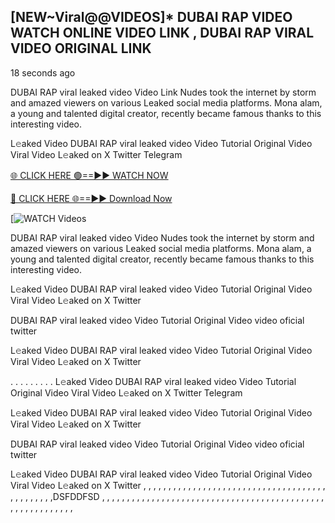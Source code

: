 ## [NEW~Viral@@VIDEOS]* DUBAI RAP VIDEO WATCH ONLINE VIDEO LINK , DUBAI RAP VIRAL VIDEO ORIGINAL LINK

18 seconds ago

DUBAI RAP viral leaked video Video Link Nudes took the internet by storm and amazed viewers on various Leaked social media platforms. Mona alam, a young and talented digital creator, recently became famous thanks to this interesting video.

L𝚎aked Video DUBAI RAP viral leaked video Video Tutorial Original Video Viral Video L𝚎aked on X Twitter Telegram


[🌐 CLICK HERE 🟢==►► WATCH NOW](https://cutt.ly/te57wshS)

[🔴 CLICK HERE 🌐==►► Download Now](https://cutt.ly/te57wshS)

[![WATCH Videos](https://cutt.ly/te57wshS)


DUBAI RAP viral leaked video Video Nudes took the internet by storm and amazed viewers on various Leaked social media platforms. Mona alam, a young and talented digital creator, recently became famous thanks to this interesting video.

L𝚎aked Video DUBAI RAP viral leaked video Video Tutorial Original Video Viral Video L𝚎aked on X Twitter

DUBAI RAP viral leaked video Video Tutorial Original Video video oficial twitter

L𝚎aked Video DUBAI RAP viral leaked video Video Tutorial Original Video Viral Video L𝚎aked on X Twitter

. . . . . . . . . L𝚎aked Video DUBAI RAP viral leaked video Video Tutorial Original Video Viral Video L𝚎aked on X Twitter Telegram

L𝚎aked Video DUBAI RAP viral leaked video Video Tutorial Original Video Viral Video L𝚎aked on X Twitter

DUBAI RAP viral leaked video Video Tutorial Original Video video oficial twitter

L𝚎aked Video DUBAI RAP viral leaked video Video Tutorial Original Video Viral Video L𝚎aked on X Twitter , , , , , , , , , , , , , , , , , , , , , , , , , , , , , , , , , , , , , , , ,
,
,
,
,
,
,DSFDDFSD
,
,
,
,
,
,
,
,
,
,
,
,
,
,
,
,
,
,
,
,
,
,
,
,
,
,
,
,
,
,
,
,
,
,
,
,
,
,
,
,
,
,
,
,
,
,
,
,
,
,
,
,
,
,
,
,
,
,